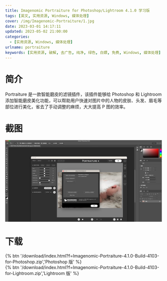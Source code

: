 ```yaml
---
title: Imagenomic Portraiture for Photoshop/Lightroom 4.1.0 学习版
tags: [英文, 实用资源, Windows, 媒体处理]
cover: /img/Imagenomic-Portraiture/1.jpg
date: 2023-03-01 14:17:11
updated: 2023-05-02 21:00:00
categories:
  - [实用资源, Windows, 媒体处理]
urlname: portraiture
keywords: [实用资源, 破解, 去广告, 纯净, 绿色, 白嫖, 免费, Windows, 媒体处理]
---
```


# 简介

Portraiture 是一款智能磨皮的滤镜插件，该插件能够给 Photoshop 和 Lightroom 添加智能磨皮美化功能，可以帮助用户快速对图片中的人物的皮肤、头发、眉毛等部位进行美化，省去了手动调整的麻烦，大大提高 P 图的效率。

# 截图

![](/img/Imagenomic-Portraiture/2.jpeg)

# 下载

{% btn '/download/index.html?f=Imagenomic-Portraiture-4.1.0-Build-4103-for-Photoshop.zip','Photoshop 版' %}
<br>
{% btn '/download/index.html?f=Imagenomic-Portraiture-4.1.0-Build-4103-for-Lightroom.zip','Lightroom 版' %}
